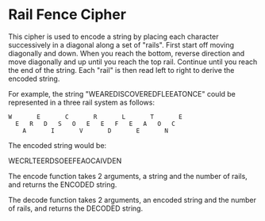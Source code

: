 
# Rail Fence Cipher

This cipher is used to encode a string by placing each character successively in a diagonal along a set of "rails". 
First start off moving diagonally and down. When you reach the bottom, reverse direction and move diagonally and up 
until you reach the top rail. Continue until you reach the end of the string. Each "rail" is then read left to right 
to derive the encoded string. 

For example, the string "WEAREDISCOVEREDFLEEATONCE" could be represented in a three rail system as follows:
```
W       E       C       R       L       T       E
  E   R   D   S   O   E   E   F   E   A   O   C  
    A       I       V       D       E       N    
```    
The encoded string would be:

WECRLTEERDSOEEFEAOCAIVDEN

The encode function takes 2 arguments, a string and the number of rails, and returns the ENCODED string.

The decode function takes 2 arguments, an encoded string and the number of rails, and returns the DECODED string.
